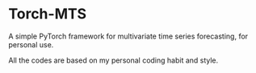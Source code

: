 # Torch-MTS
A simple PyTorch framework for multivariate time series forecasting, for personal use.

All the codes are based on my personal coding habit and style.
